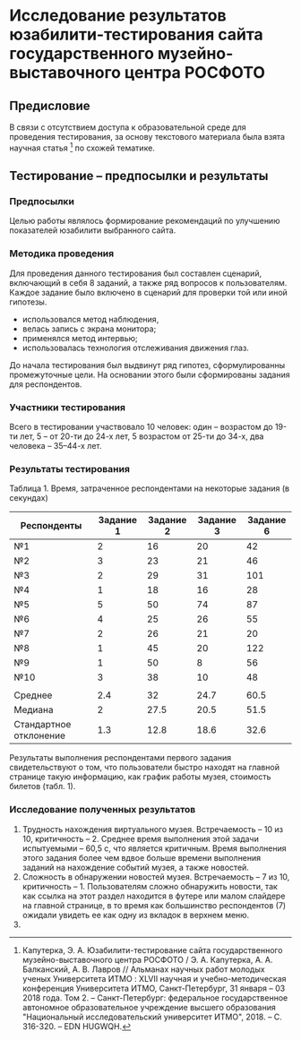 # Исследование результатов юзабилити-тестирования сайта государственного музейно-выставочного центра РОСФОТО
## Предисловие
В связи с отсутствием доступа к образовательной среде для проведения тестирования, за основу текстового материала была взята научная статья [^1] по схожей тематике.

[^1]: Капутерка, Э. А. Юзабилити-тестирование сайта государственного музейно-выставочного центра РОСФОТО / Э. А. Капутерка, А. А. Балканский, А. В. Лавров // Альманах научных работ молодых ученых Университета ИТМО : XLVII научная и учебно-методическая конференция Университета ИТМО, Санкт-Петербург, 31 января – 03  2018 года. Том 2. – Санкт-Петербург: федеральное государственное автономное образовательное учреждение высшего образования "Национальный исследовательский университет ИТМО", 2018. – С. 316-320. – EDN HUGWQH.

## Тестирование – предпосылки и результаты 

### Предпосылки
Целью работы являлось формирование рекомендаций по улучшению показателей юзабилити выбранного сайта.

### Методика проведения
Для проведения данного тестирования был составлен сценарий, включающий в себя 8 заданий, а также ряд вопросов к пользователям. Каждое задание было включено в сценарий для проверки той или иной гипотезы.

* использовался метод наблюдения,
* велась запись с экрана монитора;
* применялся метод интервью;
* использовалась технология отслеживания движения глаз.

До начала тестирования был выдвинут ряд гипотез, сформулированны промежуточные цели. На основании этого были сформированы задания для респондентов.

### Участники тестирования
Всего в тестировании участвовало 10 человек: один – возрастом до 19-ти лет, 5 – от 20-ти до 24-х лет, 5 возрастом от 25-ти до 34-х, два человека – 35–44-х лет.

### Результаты тестирования

Таблица 1. Время, затраченное респондентами на некоторые задания (в секундах)

| Респонденты | Задание 1 | Задание 2 | Задание 3 | Задание 6 |
|---|---|---|---|---|
| №1 | 2 | 16 | 20 | 42 |
| №2 | 3 | 23 | 21 | 46 |
| №3 | 2 | 29 | 31 | 101 |
| №4 | 1 | 18 | 16 | 28 |
| №5 | 5 | 50 | 74 | 87 |
| №6 | 4 | 25 | 26 | 55 |
| №7 | 2 | 26 | 21 | 20 |
| №8 | 1 | 45 | 20 | 122 |
| №9 | 1 | 50 | 8 | 56 |
| №10 | 3 | 38 | 10 | 48 |
|  |  |  |  |  |
| Среднее | 2.4 | 32 | 24.7 | 60.5 |
| Медиана | 2 | 27.5 | 20.5 | 51.5 |
| Стандартное отклонение | 1.3 | 12.8 | 18.6 | 32.6 |

Результаты выполнения респондентами первого задания свидетельствуют о том, что пользователи быстро находят на главной странице такую информацию, как график работы музея, стоимость билетов (табл. 1).

### Исследование полученных результатов
1. Трудность нахождения виртуального музея. Встречаемость – 10 из 10, критичность – 2. Среднее время выполнения этой задачи испытуемыми – 60,5 с, что является критичным. Время выполнения этого задания более чем вдвое больше времени выполнения заданий на нахождение событий музея, а также новостей.
2. Сложность в обнаружении новостей музея. Встречаемость – 7 из 10, критичность – 1. Пользователям сложно обнаружить новости, так как ссылка на этот раздел находится в футере или малом слайдере на главной странице, в то время как большинство респондентов (7) ожидали увидеть ее как одну из вкладок в верхнем меню.
3. 


